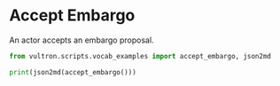 # Accept Embargo

An actor accepts an embargo proposal.

```python exec="true" idprefix=""
from vultron.scripts.vocab_examples import accept_embargo, json2md

print(json2md(accept_embargo()))
```
